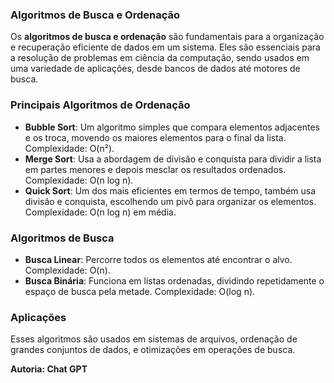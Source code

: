 ### Algoritmos de Busca e Ordenação

Os **algoritmos de busca e ordenação** são fundamentais para a organização e recuperação eficiente de dados em um sistema. Eles são essenciais para a resolução de problemas em ciência da computação, sendo usados em uma variedade de aplicações, desde bancos de dados até motores de busca.

### Principais Algoritmos de Ordenação

- **Bubble Sort**: Um algoritmo simples que compara elementos adjacentes e os troca, movendo os maiores elementos para o final da lista. Complexidade: O(n²).
- **Merge Sort**: Usa a abordagem de divisão e conquista para dividir a lista em partes menores e depois mesclar os resultados ordenados. Complexidade: O(n log n).
- **Quick Sort**: Um dos mais eficientes em termos de tempo, também usa divisão e conquista, escolhendo um pivô para organizar os elementos. Complexidade: O(n log n) em média.

### Algoritmos de Busca

- **Busca Linear**: Percorre todos os elementos até encontrar o alvo. Complexidade: O(n).
- **Busca Binária**: Funciona em listas ordenadas, dividindo repetidamente o espaço de busca pela metade. Complexidade: O(log n).

### Aplicações

Esses algoritmos são usados em sistemas de arquivos, ordenação de grandes conjuntos de dados, e otimizações em operações de busca.

**Autoria: Chat GPT**
